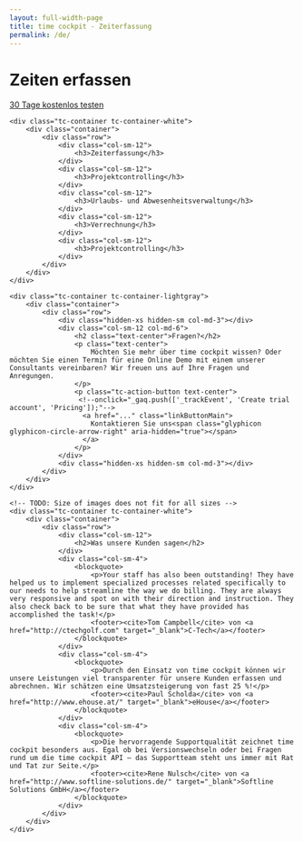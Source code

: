 ```yaml
---
layout: full-width-page
title: time cockpit - Zeiterfassung
permalink: /de/
---
```


<div class="tc-home">
	<div class="tc-container tc-container-darkgray">
		<div class="tc-container-image"></div>
		<div class="container">
			<div class="row">
				<div class="col-sm-12"></div>
				<div class="col-sm-12">
					<div class="tc-container-image-text">
						<h1>Zeiten erfassen</h1>
						<p></p>
						<p class="tc-action-button text-center">
						  <a onclick="_gaq.push(['_trackEvent', 'Create trial account', 'Pricing']);" href="{{site.baseurl}}/de/create-trial-account/" class="linkButtonMain">
							30 Tage kostenlos testen<span class="glyphicon glyphicon-circle-arrow-right" aria-hidden="true"></span>
						  </a>
						</p>
					</div>
				</div>
			</div>
		</div>
	</div>

	<div class="tc-container tc-container-white">
		<div class="container">
			<div class="row">
				<div class="col-sm-12">
					<h3>Zeiterfassung</h3>
				</div>
				<div class="col-sm-12">
					<h3>Projektcontrolling</h3>
				</div>
				<div class="col-sm-12">
					<h3>Urlaubs- und Abwesenheitsverwaltung</h3>
				</div>
				<div class="col-sm-12">
					<h3>Verrechnung</h3>
				</div>
				<div class="col-sm-12">
					<h3>Projektcontrolling</h3>
				</div>
			</div>
		</div>
	</div>

	<div class="tc-container tc-container-lightgray">
		<div class="container">
			<div class="row">
				<div class="hidden-xs hidden-sm col-md-3"></div>
				<div class="col-sm-12 col-md-6">
					<h2 class="text-center">Fragen?</h2>
					<p class="text-center">
						Möchten Sie mehr über time cockpit wissen? Oder möchten Sie einen Termin für eine Online Demo mit einem unserer Consultants vereinbaren? Wir freuen uns auf Ihre Fragen und Anregungen.
					</p>
					<p class="tc-action-button text-center">
					 <!--onclick="_gaq.push(['_trackEvent', 'Create trial account', 'Pricing']);"-->
					  <a href="..." class="linkButtonMain">
						Kontaktieren Sie uns<span class="glyphicon glyphicon-circle-arrow-right" aria-hidden="true"></span>
					  </a>
					</p>
				</div>
				<div class="hidden-xs hidden-sm col-md-3"></div>
			</div>
		</div>
	</div>
	  
	<!-- TODO: Size of images does not fit for all sizes -->
	<div class="tc-container tc-container-white">
		<div class="container">
			<div class="row">
				<div class="col-sm-12">
					<h2>Was unsere Kunden sagen</h2>
				</div>
				<div class="col-sm-4">
					<blockquote>
						<p>Your staff has also been outstanding! They have helped us to implement specialized processes related specifically to our needs to help streamline the way we do billing. They are always very responsive and spot on with their direction and instruction. They also check back to be sure that what they have provided has accomplished the task!</p>
						<footer><cite>Tom Campbell</cite> von <a href="http://ctechgolf.com" target="_blank">C-Tech</a></footer>
					</blockquote>
				</div>
				<div class="col-sm-4">
					<blockquote>
						<p>Durch den Einsatz von time cockpit können wir unsere Leistungen viel transparenter für unsere Kunden erfassen und abrechnen. Wir schätzen eine Umsatzsteigerung von fast 25 %!</p>
						<footer><cite>Paul Scholda</cite> von <a href="http://www.ehouse.at/" target="_blank">eHouse</a></footer>
					</blockquote>
				</div>
				<div class="col-sm-4">
					<blockquote>
						<p>Die hervorragende Supportqualität zeichnet time cockpit besonders aus. Egal ob bei Versionswechseln oder bei Fragen rund um die time cockpit API – das Supportteam steht uns immer mit Rat und Tat zur Seite.</p>
						<footer><cite>Rene Nulsch</cite> von <a href="http://www.softline-solutions.de/" target="_blank">Softline Solutions GmbH</a></footer>
					</blockquote>
				</div>
			</div>
		</div>
	</div>
</div>